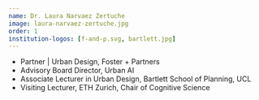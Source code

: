 ```yaml
---
name: Dr. Laura Narvaez Zertuche
image: laura-narvaez-zertuche.jpg
order: 1
institution-logos: [f-and-p.svg, bartlett.jpg]
---
```


- Partner | Urban Design, Foster + Partners
- Advisory Board Director, Urban AI
- Associate Lecturer in Urban Design, Bartlett School of Planning, UCL
- Visiting Lecturer, ETH Zurich, Chair of Cognitive Science 
